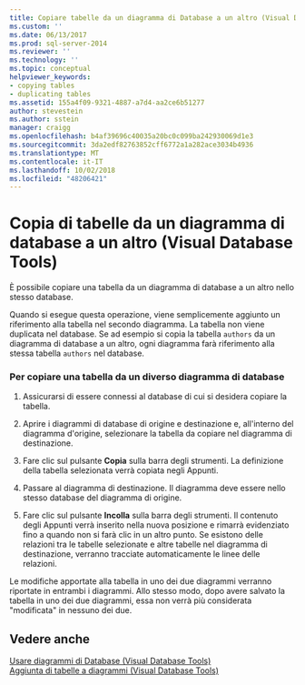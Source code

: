 ```yaml
---
title: Copiare tabelle da un diagramma di Database a un altro (Visual Database Tools) | Microsoft Docs
ms.custom: ''
ms.date: 06/13/2017
ms.prod: sql-server-2014
ms.reviewer: ''
ms.technology: ''
ms.topic: conceptual
helpviewer_keywords:
- copying tables
- duplicating tables
ms.assetid: 155a4f09-9321-4887-a7d4-aa2ce6b51277
author: stevestein
ms.author: sstein
manager: craigg
ms.openlocfilehash: b4af39696c40035a20bc0c099ba242930069d1e3
ms.sourcegitcommit: 3da2edf82763852cff6772a1a282ace3034b4936
ms.translationtype: MT
ms.contentlocale: it-IT
ms.lasthandoff: 10/02/2018
ms.locfileid: "48206421"
---
```

# <a name="copy-tables-from-one-database-diagrams-to-another-visual-database-tools"></a>Copia di tabelle da un diagramma di database a un altro (Visual Database Tools)
  È possibile copiare una tabella da un diagramma di database a un altro nello stesso database.  
  
 Quando si esegue questa operazione, viene semplicemente aggiunto un riferimento alla tabella nel secondo diagramma. La tabella non viene duplicata nel database. Se ad esempio si copia la tabella `authors` da un diagramma di database a un altro, ogni diagramma farà riferimento alla stessa tabella `authors` nel database.  
  
### <a name="to-copy-a-table-from-another-database-diagram"></a>Per copiare una tabella da un diverso diagramma di database  
  
1.  Assicurarsi di essere connessi al database di cui si desidera copiare la tabella.  
  
2.  Aprire i diagrammi di database di origine e destinazione e, all'interno del diagramma d'origine, selezionare la tabella da copiare nel diagramma di destinazione.  
  
3.  Fare clic sul pulsante **Copia** sulla barra degli strumenti. La definizione della tabella selezionata verrà copiata negli Appunti.  
  
4.  Passare al diagramma di destinazione. Il diagramma deve essere nello stesso database del diagramma di origine.  
  
5.  Fare clic sul pulsante **Incolla** sulla barra degli strumenti. Il contenuto degli Appunti verrà inserito nella nuova posizione e rimarrà evidenziato fino a quando non si farà clic in un altro punto. Se esistono delle relazioni tra le tabelle selezionate e altre tabelle nel diagramma di destinazione, verranno tracciate automaticamente le linee delle relazioni.  
  
 Le modifiche apportate alla tabella in uno dei due diagrammi verranno riportate in entrambi i diagrammi. Allo stesso modo, dopo avere salvato la tabella in uno dei due diagrammi, essa non verrà più considerata "modificata" in nessuno dei due.  
  
## <a name="see-also"></a>Vedere anche  
 [Usare diagrammi di Database &#40;Visual Database Tools&#41;](visual-database-tools.md)   
 [Aggiunta di tabelle a diagrammi &#40;Visual Database Tools&#41;](add-tables-to-diagrams-visual-database-tools.md)  
  
  
